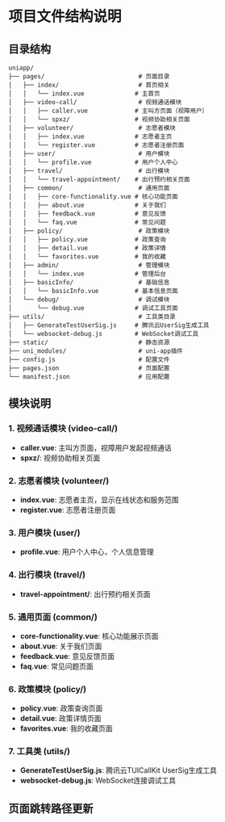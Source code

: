 # 项目文件结构说明

## 目录结构

```
uniapp/
├── pages/                          # 页面目录
│   ├── index/                      # 首页相关
│   │   └── index.vue              # 主首页
│   ├── video-call/                 # 视频通话模块
│   │   ├── caller.vue             # 主叫方页面（视障用户）
│   │   └── spxz/                  # 视频协助相关页面
│   ├── volunteer/                  # 志愿者模块
│   │   ├── index.vue              # 志愿者主页
│   │   └── register.vue           # 志愿者注册页面
│   ├── user/                       # 用户模块
│   │   └── profile.vue            # 用户个人中心
│   ├── travel/                     # 出行模块
│   │   └── travel-appointment/    # 出行预约相关页面
│   ├── common/                     # 通用页面
│   │   ├── core-functionality.vue # 核心功能页面
│   │   ├── about.vue              # 关于我们
│   │   ├── feedback.vue           # 意见反馈
│   │   └── faq.vue                # 常见问题
│   ├── policy/                     # 政策模块
│   │   ├── policy.vue             # 政策查询
│   │   ├── detail.vue             # 政策详情
│   │   └── favorites.vue          # 我的收藏
│   ├── admin/                      # 管理模块
│   │   └── index.vue              # 管理后台
│   ├── basicInfo/                  # 基础信息
│   │   └── basicInfo.vue          # 基本信息页面
│   └── debug/                      # 调试模块
│       └── debug.vue              # 调试工具页面
├── utils/                          # 工具类目录
│   ├── GenerateTestUserSig.js     # 腾讯云UserSig生成工具
│   └── websocket-debug.js         # WebSocket调试工具
├── static/                         # 静态资源
├── uni_modules/                    # uni-app插件
├── config.js                       # 配置文件
├── pages.json                      # 页面配置
└── manifest.json                   # 应用配置
```

## 模块说明

### 1. 视频通话模块 (video-call/)
- **caller.vue**: 主叫方页面，视障用户发起视频通话
- **spxz/**: 视频协助相关页面

### 2. 志愿者模块 (volunteer/)
- **index.vue**: 志愿者主页，显示在线状态和服务范围
- **register.vue**: 志愿者注册页面

### 3. 用户模块 (user/)
- **profile.vue**: 用户个人中心，个人信息管理

### 4. 出行模块 (travel/)
- **travel-appointment/**: 出行预约相关页面

### 5. 通用页面 (common/)
- **core-functionality.vue**: 核心功能展示页面
- **about.vue**: 关于我们页面
- **feedback.vue**: 意见反馈页面
- **faq.vue**: 常见问题页面

### 6. 政策模块 (policy/)
- **policy.vue**: 政策查询页面
- **detail.vue**: 政策详情页面
- **favorites.vue**: 我的收藏页面

### 7. 工具类 (utils/)
- **GenerateTestUserSig.js**: 腾讯云TUICallKit UserSig生成工具
- **websocket-debug.js**: WebSocket连接调试工具

## 页面跳转路径更新
